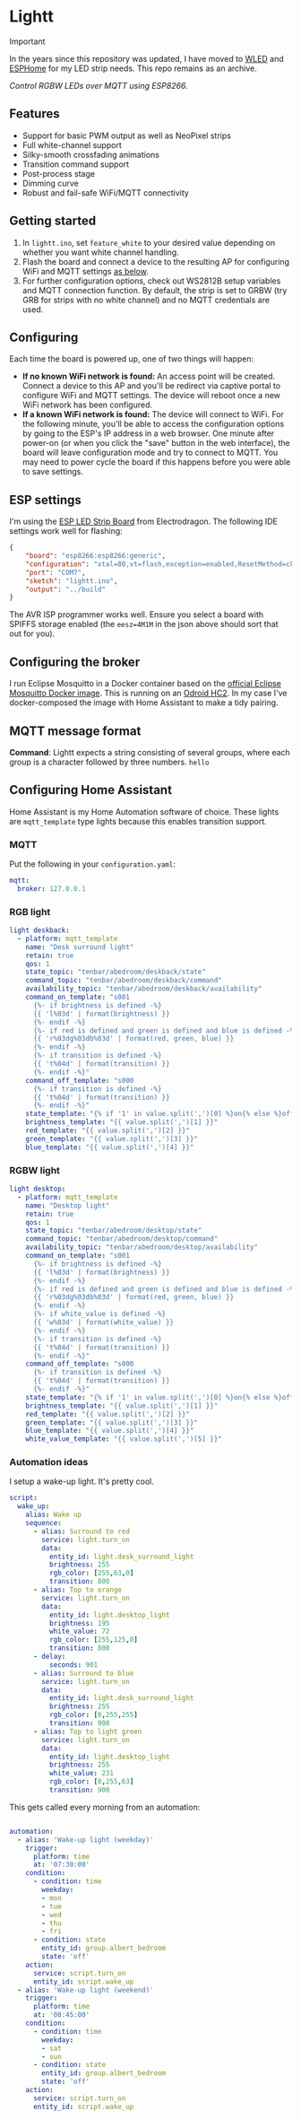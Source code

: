 # Lightt

> [!IMPORTANT]
> In the years since this repository was updated, I have moved to [WLED](https://kno.wled.ge/) and [ESPHome](https://esphome.io/) for my LED strip needs. This repo remains as an archive.

*Control RGBW LEDs over MQTT using ESP8266.*

## Features

- Support for basic PWM output as well as NeoPixel strips
- Full white-channel support
- Silky-smooth crossfading animations
- Transition command support
- Post-process stage
- Dimming curve
- Robust and fail-safe WiFi/MQTT connectivity

## Getting started

1. In `lightt.ino`, set `feature_white` to your desired value depending on whether you want white channel handling.
1. Flash the board and connect a device to the resulting AP for configuring WiFi and MQTT settings [as below](#configuring).
1. For further configuration options, check out WS2812B setup variables and MQTT connection function. By default, the strip is set to GRBW (try GRB for strips with no white channel) and no MQTT credentials are used.

## Configuring

Each time the board is powered up, one of two things will happen:

- **If no known WiFi network is found:** An access point will be created. Connect a device to this AP and you'll be redirect via captive portal to configure WiFi and MQTT settings. The device will reboot once a new WiFi network has been configured.
- **If a known WiFi network is found:** The device will connect to WiFi. For the following minute, you'll be able to access the configuration options by going to the ESP's IP address in a web browser. One minute after power-on (or when you click the "save" button in the web interface), the board will leave configuration mode and try to connect to MQTT. You may need to power cycle the board if this happens before you were able to save settings.

## ESP settings

I'm using the [ESP LED Strip Board][edragon] from Electrodragon. The following IDE settings work well for flashing:

```json
{
    "board": "esp8266:esp8266:generic",
    "configuration": "xtal=80,vt=flash,exception=enabled,ResetMethod=ck,CrystalFreq=26,FlashFreq=40,FlashMode=qio,eesz=4M1M,led=2,ip=lm2f,dbg=Disabled,lvl=None____,wipe=none,baud=115200",
    "port": "COM7",
    "sketch": "lightt.ino",
    "output": "../build"
}
```

The AVR ISP programmer works well. Ensure you select a board with SPIFFS storage enabled (the `eesz=4M1M` in the json above should sort that out for you).

## Configuring the broker

I run Eclipse Mosquitto in a Docker container based on the [official Eclipse Mosquitto Docker image][mosquittodocker]. This is running on an [Odroid HC2][hc2]. In my case I've docker-composed the image with Home Assistant to make a tidy pairing.

## MQTT message format

**Command**: Lightt expects a string consisting of several groups, where each group is a character followed by three numbers. `hello`

## Configuring Home Assistant

Home Assistant is my Home Automation software of choice. These lights are `mqtt_template` type lights because this enables transition support.

### MQTT

Put the following in your `configuration.yaml`:

```yaml
mqtt:
  broker: 127.0.0.1
```

### RGB light
```yaml
light deskback:
  - platform: mqtt_template
    name: "Desk surround light"
    retain: true
    qos: 1
    state_topic: "tenbar/abedroom/deskback/state"
    command_topic: "tenbar/abedroom/deskback/command"
    availability_topic: "tenbar/abedroom/deskback/availability"
    command_on_template: "s001
      {%- if brightness is defined -%}
      {{ 'l%03d' | format(brightness) }}
      {%- endif -%}
      {%- if red is defined and green is defined and blue is defined -%}
      {{ 'r%03dg%03db%03d' | format(red, green, blue) }}
      {%- endif -%}
      {%- if transition is defined -%}
      {{ 't%04d' | format(transition) }}
      {%- endif -%}"
    command_off_template: "s000
      {%- if transition is defined -%}
      {{ 't%04d' | format(transition) }}
      {%- endif -%}"
    state_template: "{% if '1' in value.split(',')[0] %}on{% else %}off{% endif %}"
    brightness_template: "{{ value.split(',')[1] }}"
    red_template: "{{ value.split(',')[2] }}"
    green_template: "{{ value.split(',')[3] }}"
    blue_template: "{{ value.split(',')[4] }}"
```

### RGBW light
```yaml
light desktop:
  - platform: mqtt_template
    name: "Desktop light"
    retain: true
    qos: 1
    state_topic: "tenbar/abedroom/desktop/state"
    command_topic: "tenbar/abedroom/desktop/command"
    availability_topic: "tenbar/abedroom/desktop/availability"
    command_on_template: "s001
      {%- if brightness is defined -%}
      {{ 'l%03d' | format(brightness) }}
      {%- endif -%}
      {%- if red is defined and green is defined and blue is defined -%}
      {{ 'r%03dg%03db%03d' | format(red, green, blue) }}
      {%- endif -%}
      {%- if white_value is defined -%}
      {{ 'w%03d' | format(white_value) }}
      {%- endif -%}
      {%- if transition is defined -%}
      {{ 't%04d' | format(transition) }}
      {%- endif -%}"
    command_off_template: "s000
      {%- if transition is defined -%}
      {{ 't%04d' | format(transition) }}
      {%- endif -%}"
    state_template: "{% if '1' in value.split(',')[0] %}on{% else %}off{% endif %}"
    brightness_template: "{{ value.split(',')[1] }}"
    red_template: "{{ value.split(',')[2] }}"
    green_template: "{{ value.split(',')[3] }}"
    blue_template: "{{ value.split(',')[4] }}"
    white_value_template: "{{ value.split(',')[5] }}"
```

### Automation ideas

I setup a wake-up light. It's pretty cool.

```yaml
script:
  wake_up:
    alias: Wake up
    sequence:
      - alias: Surround to red
        service: light.turn_on
        data:
          entity_id: light.desk_surround_light
          brightness: 255
          rgb_color: [255,63,0]
          transition: 800
      - alias: Top to orange
        service: light.turn_on
        data:
          entity_id: light.desktop_light
          brightness: 195
          white_value: 72
          rgb_color: [255,125,0]
          transition: 800
      - delay:
          seconds: 901
      - alias: Surround to blue
        service: light.turn_on
        data:
          entity_id: light.desk_surround_light
          brightness: 255
          rgb_color: [0,255,255]
          transition: 900
      - alias: Top to light green
        service: light.turn_on
        data:
          entity_id: light.desktop_light
          brightness: 255
          white_value: 231
          rgb_color: [0,255,63]
          transition: 900
```

This gets called every morning from an automation:

```yaml

automation: 
  - alias: 'Wake-up light (weekday)'
    trigger:
      platform: time
      at: '07:30:00'
    condition:
      - condition: time
        weekday:
        - mon
        - tue
        - wed
        - thu
        - fri
      - condition: state
        entity_id: group.albert_bedroom
        state: 'off'
    action:
      service: script.turn_on
      entity_id: script.wake_up
  - alias: 'Wake-up light (weekend)'
    trigger:
      platform: time
      at: '08:45:00'
    condition:
      - condition: time
        weekday:
        - sat
        - sun
      - condition: state
        entity_id: group.albert_bedroom
        state: 'off'
    action:
      service: script.turn_on
      entity_id: script.wake_up
```

[edragon]: http://www.electrodragon.com/product/esp-led-strip-board/
[mosquittodocker]: https://hub.docker.com/_/eclipse-mosquitto
[hc2]: https://www.hardkernel.com/shop/odroid-hc2-home-cloud-two/
